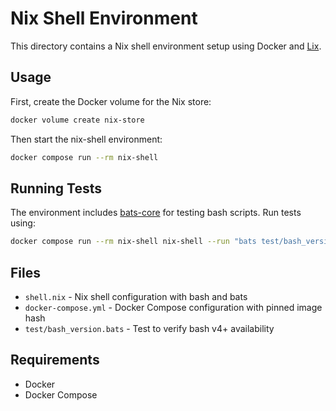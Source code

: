 # Nix Shell Environment

This directory contains a Nix shell environment setup using Docker and [Lix](https://lix.systems/).

## Usage

First, create the Docker volume for the Nix store:

```bash
docker volume create nix-store
```

Then start the nix-shell environment:

```bash
docker compose run --rm nix-shell
```

## Running Tests

The environment includes [bats-core](https://github.com/bats-core/bats-core) for testing bash scripts. Run tests using:

```bash
docker compose run --rm nix-shell nix-shell --run "bats test/bash_version.bats"
```

## Files

- `shell.nix` - Nix shell configuration with bash and bats
- `docker-compose.yml` - Docker Compose configuration with pinned image hash
- `test/bash_version.bats` - Test to verify bash v4+ availability

## Requirements

- Docker
- Docker Compose